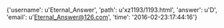 {'username': u'Eternal_Answer', 'path': u'xz1193/1193.html', 'answer': u'D', 'email': u'Eternal_Answer@126.com', 'time': '2016-02-23:17:44:16'}